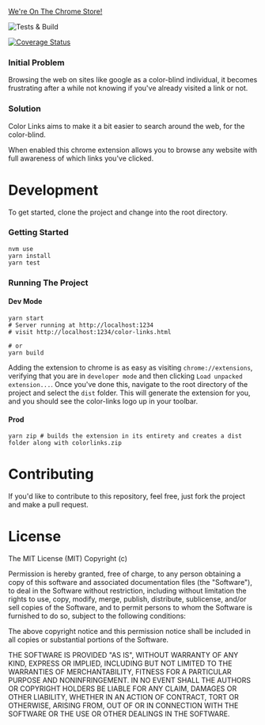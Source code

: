 [We're On The Chrome Store!](https://chrome.google.com/webstore/detail/color-links/hiponeioelghhaljfflaaflpccedbdem)

![Tests & Build](https://github.com/therynamo/color-links/workflows/Test%20&%20Build/badge.svg)

[![Coverage Status](https://coveralls.io/repos/github/therynamo/color-links/badge.svg?branch=master)](https://coveralls.io/github/therynamo/color-links?branch=master)

### Initial Problem

Browsing the web on sites like google as a color-blind individual, it becomes frustrating after a while not
knowing if you've already visited a link or not.

### Solution

Color Links aims to make it a bit easier to search around the web, for the color-blind.

When enabled this chrome extension allows you to browse any website with full awareness of which links
you've clicked.

# Development

To get started, clone the project and change into the root directory.

### Getting Started

```shell
nvm use
yarn install
yarn test
```

### Running The Project

#### Dev Mode

```shell
yarn start
# Server running at http://localhost:1234
# visit http://localhost:1234/color-links.html

# or
yarn build
```

Adding the extension to chrome is as easy as visiting `chrome://extensions`, verifying that you are in `developer mode` and then clicking `Load unpacked extension...`. Once you've done this, navigate to the root directory of the project and select the `dist` folder. This will generate the extension for you, and you should see the color-links logo up in your toolbar.

#### Prod

```shell
yarn zip # builds the extension in its entirety and creates a dist folder along with colorlinks.zip
```

# Contributing

If you'd like to contribute to this repository, feel free, just fork the project and make a pull request.

# License

The MIT License (MIT)
Copyright (c) <year> <copyright holders>

Permission is hereby granted, free of charge, to any person obtaining a copy of this software and associated documentation files (the "Software"), to deal in the Software without restriction, including without limitation the rights to use, copy, modify, merge, publish, distribute, sublicense, and/or sell copies of the Software, and to permit persons to whom the Software is furnished to do so, subject to the following conditions:

The above copyright notice and this permission notice shall be included in all copies or substantial portions of the Software.

THE SOFTWARE IS PROVIDED "AS IS", WITHOUT WARRANTY OF ANY KIND, EXPRESS OR IMPLIED, INCLUDING BUT NOT LIMITED TO THE WARRANTIES OF MERCHANTABILITY, FITNESS FOR A PARTICULAR PURPOSE AND NONINFRINGEMENT. IN NO EVENT SHALL THE AUTHORS OR COPYRIGHT HOLDERS BE LIABLE FOR ANY CLAIM, DAMAGES OR OTHER LIABILITY, WHETHER IN AN ACTION OF CONTRACT, TORT OR OTHERWISE, ARISING FROM, OUT OF OR IN CONNECTION WITH THE SOFTWARE OR THE USE OR OTHER DEALINGS IN THE SOFTWARE.
